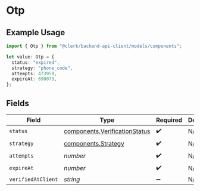 # Otp

## Example Usage

```typescript
import { Otp } from "@clerk/backend-api-client/models/components";

let value: Otp = {
  status: "expired",
  strategy: "phone_code",
  attempts: 473959,
  expireAt: 690073,
};
```

## Fields

| Field                                                                          | Type                                                                           | Required                                                                       | Description                                                                    |
| ------------------------------------------------------------------------------ | ------------------------------------------------------------------------------ | ------------------------------------------------------------------------------ | ------------------------------------------------------------------------------ |
| `status`                                                                       | [components.VerificationStatus](../../models/components/verificationstatus.md) | :heavy_check_mark:                                                             | N/A                                                                            |
| `strategy`                                                                     | [components.Strategy](../../models/components/strategy.md)                     | :heavy_check_mark:                                                             | N/A                                                                            |
| `attempts`                                                                     | *number*                                                                       | :heavy_check_mark:                                                             | N/A                                                                            |
| `expireAt`                                                                     | *number*                                                                       | :heavy_check_mark:                                                             | N/A                                                                            |
| `verifiedAtClient`                                                             | *string*                                                                       | :heavy_minus_sign:                                                             | N/A                                                                            |